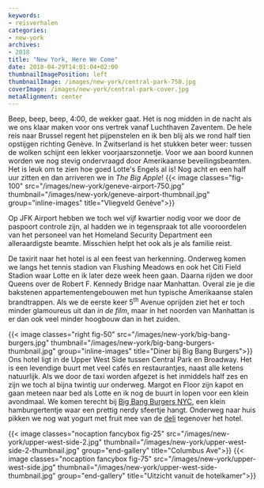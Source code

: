 ```yaml
---
keywords:
- reisverhalen
categories:
- new-york
archives:
- 2018
title: "New York, Here We Come"
date: 2018-04-29T14:01:04+02:00
thumbnailImagePosition: left
thumbnailImage: /images/new-york/central-park-750.jpg
coverImage: /images/new-york/central-park-cover.jpg
metaAlignment: center
---
```


Beep, beep, beep, 4:00, de wekker gaat. Het is nog midden in de nacht als we
ons klaar maken voor ons vertrek vanaf Luchthaven Zaventem. De hele reis naar
Brussel regent het pijpenstelen en ik ben blij als we rond half tien opstijgen
richting Genève. In Zwitserland is het stukken beter weer: tussen de wolken
schijnt een lekker voorjaarszonnetje.
Voor we aan boord kunnen worden we nog stevig ondervraagd door Amerikaanse
beveilingsbeamten. Het is leuk om te zien hoe goed Lotte's Engels al is! Nog
acht en een half uur zitten en dan arriveren we in _The Big Apple_!
{{< image classes="fig-100" src="/images/new-york/geneve-airport-750.jpg" thumbnail="/images/new-york/geneve-airport-thumbnail.jpg" group="inline-images" title="Vliegveld Genève">}}

Op JFK Airport hebben we toch wel vijf kwartier nodig voor we door de paspoort
controle zijn, al hadden we in tegenspraak tot alle vooroordelen van het
personeel van het Homeland Security Department een alleraardigste beamte.
Misschien helpt het ook als je als familie reist.

De taxirit naar het hotel is al een feest van herkenning. Onderweg komen we
langs het tennis stadion van Flushing Meadows en ook het Citi Field Stadion
waar Lotte en ik later deze week heen gaan. Daarna rijden we door Queens over
de Robert F. Kennedy Bridge naar Manhattan. Overal zie je die bakstenen
appartementengebouwen met hun typische Amerikaanse stalen brandtrappen. Als we
de eerste keer 5<sup>th</sup> Avenue oprijden ziet het er toch minder glamoureus uit dan
_in de film_, maar in het noorden van Manhattan is er dan ook veel minder
hoogbouw dan in het zuiden.

{{< image classes="right fig-50" src="/images/new-york/big-bang-burgers.jpg" thumbnail="/images/new-york/big-bang-burgers-thumbnail.jpg" group="inline-images" title="Diner bij Big Bang Burgers">}}
Ons hotel ligt in de Upper West Side tussen Central Park en Broadway. Het is
een levendige buurt met veel cafés en restaurantjes, naast alle ketens
natuurlijk. Als we door de taxi worden afgezet is het inmiddels half zes en
zijn we toch al bijna twintig uur onderweg. Margot en Floor zijn kapot en gaan
meteen naar bed als Lotte en ik nog de buurt in lopen voor een klein
avondmaal. We komen terecht bij [Big Bang Burgers
NYC](http://bigbangburgernyc.com), een klein hamburgertentje waar een prettig
nerdy sfeertje hangt. Onderweg naar huis pikken we nog wat yogurt met fruit
mee van de [deli](https://m.facebook.com/AmsterdamGourmet/) tegenover het
hotel.

{{< image classes="nocaption fancybox fig-25" src="/images/new-york/upper-west-side-2.jpg" thumbnail="/images/new-york/upper-west-side-2-thumbnail.jpg" group="end-gallery" title="Columbus Ave">}}
{{< image classes="nocaption fancybox fig-75" src="/images/new-york/upper-west-side.jpg" thumbnail="/images/new-york/upper-west-side-thumbnail.jpg" group="end-gallery" title="Uitzicht vanuit de hotelkamer">}}
